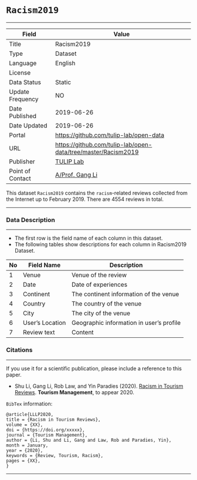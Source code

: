 # `Racism2019`
---

| Field | Value |
| --- | --- |
| Title | Racism2019 |
| Type | Dataset |
| Language | English |
| License |   |
| Data Status | Static |
| Update Frequency | NO |
| Date Published | 2019-06-26  |
| Date Updated |  2019-06-26 |
| Portal | https://github.com/tulip-lab/open-data |
| URL | https://github.com/tulip-lab/open-data/tree/master/Racism2019|
| Publisher |[TULIP Lab](http://www.tulip.org.au/) |
| Point of Contact |[A/Prof. Gang Li](https://github.com/tuliplab) |


This dataset `Racism2019` contains the `racism`-related reviews collected from the Internet up to February 2019. There are 4554 reviews in total.

---
### Data Description
---

* The first row is the field name of each column in this dataset.
* The following tables show descriptions for each column in Racism2019 Dataset.


| No| Field Name 		| Description|
|---|---|---|
| 1 | Venue 				| Venue of the review  
| 2 | Date  				| Date of experiences 
| 3 | Continent 			| The continent information of the venue | int64 |
| 4 | Country 			| The country of the venue | int64 |
| 5 | City 	 			| The city of the venue | int64 |
| 6 | User’s Location 	| Geographic information in user’s profile | int64 |
| 7 | Review text 		| Content  | int64 |


### Citations
---

If you use it for a scientific publication, please include a reference to this paper.


* Shu Li, Gang Li, Rob Law, and Yin Paradies (2020). [Racism in Tourism Reviews](). **Tourism Management**, to appear 2020.


`BibTex` information:

    @article{LLLP2020,
    title = {Racism in Tourism Reviews},
    volume = {XX},
    doi = {https://doi.org/xxxxx},
    journal = {Tourism Management},
    author = {Li, Shu and Li, Gang and Law, Rob and Paradies, Yin},
    month = January,
    year = {2020},
    keywords = {Review, Tourism, Racism},
    pages = {XX},
    }


---
